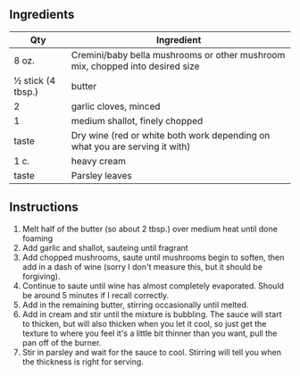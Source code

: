 ## Ingredients

| Qty | Ingredient |
| -------- | -------- |
| 8 oz. | Cremini/baby bella mushrooms or other mushroom mix, chopped into desired size |
| ½ stick (4 tbsp.) | butter |
| 2 | garlic cloves, minced |
| 1 | medium shallot, finely chopped |
 taste | Dry wine (red or white both work depending on what you are serving it with) |
| 1 c. | heavy cream |
| taste | Parsley leaves |

## Instructions

1. Melt half of the butter (so about 2 tbsp.) over medium heat until done foaming
2. Add garlic and shallot, sauteing until fragrant
3. Add chopped mushrooms, saute until mushrooms begin to soften, then add in a dash of wine (sorry I don't measure this, but it should be forgiving).
4. Continue to saute until wine has almost completely evaporated. Should be around 5 minutes if I recall correctly.
5. Add in the remaining butter, stirring occasionally until melted.
6. Add in cream and stir until the mixture is bubbling. The sauce will start to thicken, but will also thicken when you let it cool, so just get the texture to where you feel it's a little bit thinner than you want, pull the pan off of the burner.
7. Stir in parsley and wait for the sauce to cool. Stirring will tell you when the thickness is right for serving.